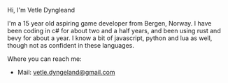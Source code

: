 Hi, I'm Vetle Dyngleand

I'm a 15 year old aspiring game developer from Bergen, Norway. I have been coding in c# for about two and a half years, and been using rust and bevy for about a year. 
I know a bit of javascript, python and lua as well, though not as confident in these languages.

Where you can reach me:
- Mail: vetle.dyngeland@gmail.com
